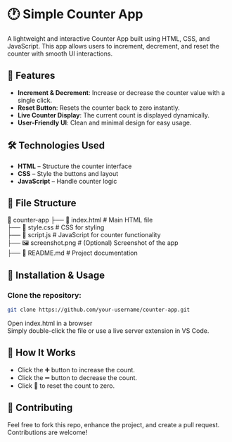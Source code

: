 # 🕐 Simple Counter App 
A lightweight and interactive Counter App built using HTML, CSS, and JavaScript. This app allows users to increment, decrement, and reset the counter with smooth UI interactions.

## 🚀 Features
- **Increment & Decrement**: Increase or decrease the counter value with a single click.
- **Reset Button**: Resets the counter back to zero instantly.
- **Live Counter Display**: The current count is displayed dynamically.
- **User-Friendly UI**: Clean and minimal design for easy usage.

## 🛠️ Technologies Used
- **HTML** – Structure the counter interface
- **CSS** – Style the buttons and layout
- **JavaScript** – Handle counter logic

## 📂 File Structure

📂 counter-app
 ├── 📄 index.html   # Main HTML file  
 ├── 📄 style.css    # CSS for styling  
 ├── 📄 script.js    # JavaScript for counter functionality  
 ├── 🖼️ screenshot.png  # (Optional) Screenshot of the app  
 ├── 📄 README.md    # Project documentation  

## 🔧 Installation & Usage
### Clone the repository:
```bash 
git clone https://github.com/your-username/counter-app.git
```
Open index.html in a browser  
Simply double-click the file or use a live server extension in VS Code.  

## 🌟 How It Works
- Click the ➕ button to increase the count.
- Click the ➖ button to decrease the count.
- Click 🔄 to reset the count to zero.

## 🤝 Contributing
Feel free to fork this repo, enhance the project, and create a pull request. Contributions are welcome!